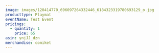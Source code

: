 ```yaml
---
image: images/120414770_696097264332446_6184323319780693129_o.jpg
producttype: Playmat
eventName: Test Event
pricings:
  - quantity: 1
    price: 65
asin: ynjJJ_dzn
merchandise: comiket
---
```

